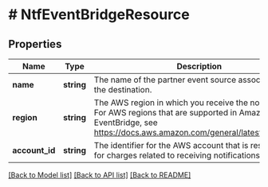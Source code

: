 # # NtfEventBridgeResource

## Properties

Name | Type | Description | Notes
------------ | ------------- | ------------- | -------------
**name** | **string** | The name of the partner event source associated with the destination. |
**region** | **string** | The AWS region in which you receive the notifications. For AWS regions that are supported in Amazon EventBridge, see https://docs.aws.amazon.com/general/latest/gr/ev.html. |
**account_id** | **string** | The identifier for the AWS account that is responsible for charges related to receiving notifications. |

[[Back to Model list]](../../README.md#models) [[Back to API list]](../../README.md#endpoints) [[Back to README]](../../README.md)
